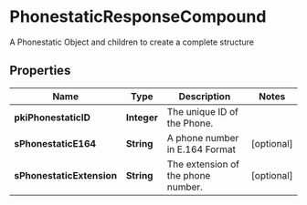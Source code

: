 

# PhonestaticResponseCompound

A Phonestatic Object and children to create a complete structure

## Properties

| Name | Type | Description | Notes |
|------------ | ------------- | ------------- | -------------|
|**pkiPhonestaticID** | **Integer** | The unique ID of the Phone. |  |
|**sPhonestaticE164** | **String** | A phone number in E.164 Format |  [optional] |
|**sPhonestaticExtension** | **String** | The extension of the phone number. |  [optional] |



